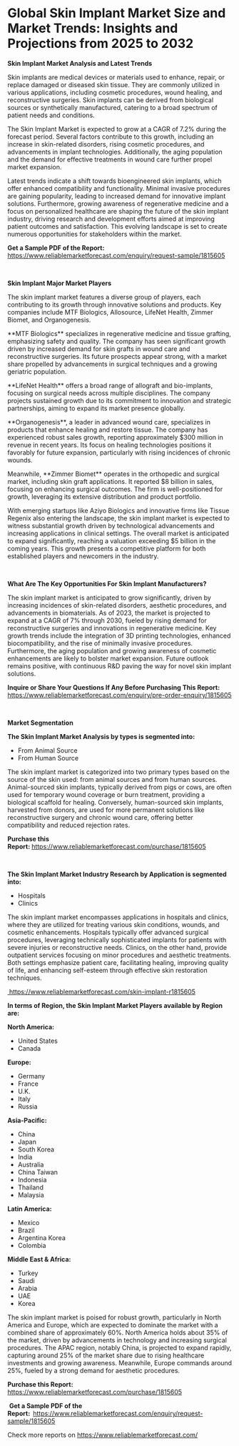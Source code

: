<p><h1>Global Skin Implant Market Size and Market Trends: Insights and Projections from 2025 to 2032</h1></p><p><strong>Skin Implant Market Analysis and Latest Trends</strong></p>
<p><p>Skin implants are medical devices or materials used to enhance, repair, or replace damaged or diseased skin tissue. They are commonly utilized in various applications, including cosmetic procedures, wound healing, and reconstructive surgeries. Skin implants can be derived from biological sources or synthetically manufactured, catering to a broad spectrum of patient needs and conditions.</p><p>The Skin Implant Market is expected to grow at a CAGR of 7.2% during the forecast period. Several factors contribute to this growth, including an increase in skin-related disorders, rising cosmetic procedures, and advancements in implant technologies. Additionally, the aging population and the demand for effective treatments in wound care further propel market expansion.</p><p>Latest trends indicate a shift towards bioengineered skin implants, which offer enhanced compatibility and functionality. Minimal invasive procedures are gaining popularity, leading to increased demand for innovative implant solutions. Furthermore, growing awareness of regenerative medicine and a focus on personalized healthcare are shaping the future of the skin implant industry, driving research and development efforts aimed at improving patient outcomes and satisfaction. This evolving landscape is set to create numerous opportunities for stakeholders within the market.</p></p>
<p><strong>Get a Sample PDF of the Report:&nbsp;</strong> <a href="https://www.reliablemarketforecast.com/enquiry/request-sample/1815605?utm_campaign=3059&utm_medium=2&utm_source=Github&utm_content=ia&utm_term=03032025&utm_id=skin-implant">https://www.reliablemarketforecast.com/enquiry/request-sample/1815605</a></p>
<p>&nbsp;</p>
<p><strong>Skin Implant Major Market Players</strong></p>
<p><p>The skin implant market features a diverse group of players, each contributing to its growth through innovative solutions and products. Key companies include MTF Biologics, Allosource, LifeNet Health, Zimmer Biomet, and Organogenesis.</p><p>**MTF Biologics** specializes in regenerative medicine and tissue grafting, emphasizing safety and quality. The company has seen significant growth driven by increased demand for skin grafts in wound care and reconstructive surgeries. Its future prospects appear strong, with a market share propelled by advancements in surgical techniques and a growing geriatric population.</p><p>**LifeNet Health** offers a broad range of allograft and bio-implants, focusing on surgical needs across multiple disciplines. The company projects sustained growth due to its commitment to innovation and strategic partnerships, aiming to expand its market presence globally.</p><p>**Organogenesis**, a leader in advanced wound care, specializes in products that enhance healing and restore tissue. The company has experienced robust sales growth, reporting approximately $300 million in revenue in recent years. Its focus on healing technologies positions it favorably for future expansion, particularly with rising incidences of chronic wounds.</p><p>Meanwhile, **Zimmer Biomet** operates in the orthopedic and surgical market, including skin graft applications. It reported $8 billion in sales, focusing on enhancing surgical outcomes. The firm is well-positioned for growth, leveraging its extensive distribution and product portfolio.</p><p>With emerging startups like Aziyo Biologics and innovative firms like Tissue Regenix also entering the landscape, the skin implant market is expected to witness substantial growth driven by technological advancements and increasing applications in clinical settings. The overall market is anticipated to expand significantly, reaching a valuation exceeding $5 billion in the coming years. This growth presents a competitive platform for both established players and newcomers in the industry.</p></p>
<p>&nbsp;</p>
<p><strong>What Are The Key Opportunities For Skin Implant Manufacturers?</strong></p>
<p><p>The skin implant market is anticipated to grow significantly, driven by increasing incidences of skin-related disorders, aesthetic procedures, and advancements in biomaterials. As of 2023, the market is projected to expand at a CAGR of 7% through 2030, fueled by rising demand for reconstructive surgeries and innovations in regenerative medicine. Key growth trends include the integration of 3D printing technologies, enhanced biocompatibility, and the rise of minimally invasive procedures. Furthermore, the aging population and growing awareness of cosmetic enhancements are likely to bolster market expansion. Future outlook remains positive, with continuous R&D paving the way for novel skin implant solutions.</p></p>
<p><strong>Inquire or Share Your Questions If Any Before Purchasing This Report:</strong> <a href="https://www.reliablemarketforecast.com/enquiry/pre-order-enquiry/1815605?utm_campaign=3059&utm_medium=2&utm_source=Github&utm_content=ia&utm_term=03032025&utm_id=skin-implant">https://www.reliablemarketforecast.com/enquiry/pre-order-enquiry/1815605</a></p>
<p>&nbsp;</p>
<p><strong>Market Segmentation</strong></p>
<p><strong>The Skin Implant Market Analysis by types is segmented into:</strong></p>
<p><ul><li>From Animal Source</li><li>From Human Source</li></ul></p>
<p><p>The skin implant market is categorized into two primary types based on the source of the skin used: from animal sources and from human sources. Animal-sourced skin implants, typically derived from pigs or cows, are often used for temporary wound coverage or burn treatment, providing a biological scaffold for healing. Conversely, human-sourced skin implants, harvested from donors, are used for more permanent solutions like reconstructive surgery and chronic wound care, offering better compatibility and reduced rejection rates.</p></p>
<p><strong>Purchase this Report:&nbsp;</strong><a href="https://www.reliablemarketforecast.com/purchase/1815605?utm_campaign=3059&utm_medium=2&utm_source=Github&utm_content=ia&utm_term=03032025&utm_id=skin-implant">https://www.reliablemarketforecast.com/purchase/1815605</a></p>
<p>&nbsp;</p>
<p><strong>The Skin Implant Market Industry Research by Application is segmented into:</strong></p>
<p><ul><li>Hospitals</li><li>Clinics</li></ul></p>
<p><p>The skin implant market encompasses applications in hospitals and clinics, where they are utilized for treating various skin conditions, wounds, and cosmetic enhancements. Hospitals typically offer advanced surgical procedures, leveraging technically sophisticated implants for patients with severe injuries or reconstructive needs. Clinics, on the other hand, provide outpatient services focusing on minor procedures and aesthetic treatments. Both settings emphasize patient care, facilitating healing, improving quality of life, and enhancing self-esteem through effective skin restoration techniques.</p></p>
<p><a href="https://www.reliablemarketforecast.com/skin-implant-r1815605?utm_campaign=3059&utm_medium=2&utm_source=Github&utm_content=ia&utm_term=03032025&utm_id=skin-implant">&nbsp;https://www.reliablemarketforecast.com/skin-implant-r1815605</a></p>
<p><strong>In terms of Region, the Skin Implant Market Players available by Region are:</strong></p>
<p>
    <p> <strong> North America: </strong>
        <ul>
            <li>United States</li>
            <li>Canada</li>
        </ul>
        </p> 
    <p> <strong> Europe: </strong>
        <ul>
            <li>Germany</li>
            <li>France</li>
            <li>U.K.</li>
            <li>Italy</li>
            <li>Russia</li>
        </ul>
        </p> 
    <p> <strong> Asia-Pacific: </strong>
        <ul>
            <li>China</li>
            <li>Japan</li>
            <li>South Korea</li>
            <li>India</li>
            <li>Australia</li>
            <li>China Taiwan</li>
            <li>Indonesia</li>
            <li>Thailand</li>
            <li>Malaysia</li>
        </ul>
        </p> 
    <p> <strong> Latin America: </strong>
        <ul>
            <li>Mexico</li>
            <li>Brazil</li>
            <li>Argentina Korea</li>
            <li>Colombia</li>
        </ul>
        </p> 
    <p> <strong> Middle East & Africa: </strong>
        <ul>
            <li>Turkey</li>
            <li>Saudi</li>
            <li>Arabia</li>
            <li>UAE</li>
            <li>Korea</li>
        </ul>
    </p>
    </p>
<p><p>The skin implant market is poised for robust growth, particularly in North America and Europe, which are expected to dominate the market with a combined share of approximately 60%. North America holds about 35% of the market, driven by advancements in technology and increasing surgical procedures. The APAC region, notably China, is projected to expand rapidly, capturing around 25% of the market share due to rising healthcare investments and growing awareness. Meanwhile, Europe commands around 25%, fueled by a strong demand for aesthetic procedures.</p></p>
<p><strong>Purchase this Report: </strong><a href="https://www.reliablemarketforecast.com/purchase/1815605?utm_campaign=3059&utm_medium=2&utm_source=Github&utm_content=ia&utm_term=03032025&utm_id=skin-implant">https://www.reliablemarketforecast.com/purchase/1815605</a></p>
<p>&nbsp;<strong>Get a Sample PDF of the Report:&nbsp;&nbsp;</strong><a href="https://www.reliablemarketforecast.com/enquiry/request-sample/1815605?utm_campaign=3059&utm_medium=2&utm_source=Github&utm_content=ia&utm_term=03032025&utm_id=skin-implant">https://www.reliablemarketforecast.com/enquiry/request-sample/1815605</a></p>
<p><strong></strong></p>
<p>Check more reports on <a href="https://www.reliablemarketforecast.com/?utm_campaign=3059&utm_medium=2&utm_source=Github&utm_content=ia&utm_term=03032025&utm_id=skin-implant">https://www.reliablemarketforecast.com/</a></p>